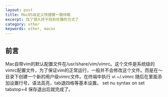 ```yaml
---
layout: post
title: MacOS自定义快捷键一键休眠
excerpt: 找了很久终于找到优雅的方式了
category: other
keywords: other, macos
---
```


## 前言

Mac自带vim的默认配置文件在/usr/share/vim/vimrc。这个文件是系统级的vimrc配置文件，为了保证vim的正常运行，一般并不会修改这个文件。而是在～目录下创建一个新的用户级vimrc文件。在终端中执行
vi ~/.vimrc
随后在里面添加设置行号，语法高亮，tab退四格等基本设置。
set nu
syntax on
set tabstop=4
保存退出后就完成了。

